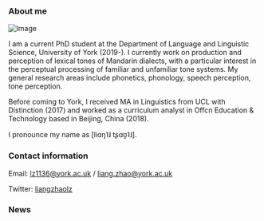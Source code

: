 ### About me

![Image]()

I am a current PhD student at the Department of Language and Linguistic Science, University of York (2019-). I currently work on production and perception of lexical tones of Mandarin dialects, with a particular interest in the perceptual processing of familiar and unfamiliar tone systems.  My general research areas include phonetics, phonology, speech perception, tone perception.  

Before coming to York, I received MA in Linguistics from UCL with Distinction (2017) and worked as a curriculum analyst in Offcn Education & Technology based in Beijing, China (2018).

I pronounce my name as  [liɑŋ˥˩  tʂɑʊ̯˥˩].

### Contact information

Email: lz1136@york.ac.uk / liang.zhao@york.ac.uk

Twitter: [liangzhaolz](https://twitter.com/liangzhaolz)

### News


